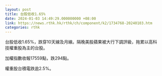 ```yaml
---
layout: post
title: 台股低收1.65%
date: 2024-01-03 14:49:29.000000000 +08:00
link: https://news.rthk.hk/rthk/ch/component/k2/1734768-20240103.htm
categories: rthk
---
```


台股低收1.65%，跌穿10天線及月線。隔晚美股蘋果被大行下調評級，拖累以高科技權重股為主的台股。

加權指數收報17559點，跌294點。

權重股台積電跌逾2.5%。
